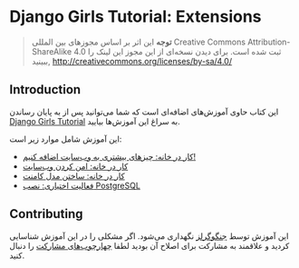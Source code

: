 # Django Girls Tutorial: Extensions

> **توجه** این اثر بر اساس مجوزهای بین المللی Creative Commons Attribution-ShareAlike 4.0 ثبت شده است. برای دیدن نسخه‌ای از این مجوز این لینک را ببینید,
http://creativecommons.org/licenses/by-sa/4.0/

## Introduction
این کتاب حاوی آموزش‌های اضافه‌ای است که شما می‌توانید پس از به پایان رساندن [Django Girls Tutorial](http://tutorial.djangogirls.org/) به سراغ این آموزش‌ها بیایید. 

این آموزش شامل موارد زیر است:
* [کار در خانه: چیزهای بیشتری به وب‌سایت اضافه کنیم!](homework/README.md)
* [کار در خانه: امن کردن وب‌سایت](authentication_authorization/README.md)
* [کار در خانه: ساختن مدل کامنت](homework_create_more_models/README.md)
* [فعالیت اختیاری: نصب PostgreSQL](optional_postgresql_installation/README.md)

## Contributing

این آموزش توسط [جنگوگرلز](http://djangogirls.org/) نگهداری می‌شود. اگر مشکلی را در این آموزش شناسایی کردید و علاقمند به مشارکت برای اصلاح آن بودید لطفا [چهارچوب‌های مشارکت](https://github.com/DjangoGirls/tutorial/blob/master/README.md) را دنبال کنید.
